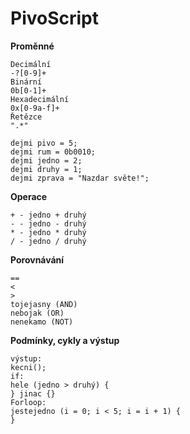 # PivoScript

**Proměnné**
```
Decimální
-?[0-9]+
Binární
0b[0-1]+
Hexadecimální
0x[0-9a-f]+
Řetězce  
".*" 

dejmi pivo = 5;
dejmi rum = 0b0010;
dejmi jedno = 2;
dejmi druhy = 1;
dejmi zprava = "Nazdar světe!";  
```

**Operace**
```
+ - jedno + druhý
- - jedno - druhý
* - jedno * druhý
/ - jedno / druhý
```

**Porovnávání**
```
==
<
>
tojejasny (AND)
nebojak (OR)
nenekamo (NOT)
```

**Podmínky, cykly a výstup**
```
výstup:
kecni();
if:
hele (jedno > druhý) {
} jinac {}
Forloop:
jestejedno (i = 0; i < 5; i = i + 1) {
}
```
